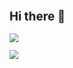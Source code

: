 ## Hi there 👋
![](http://github-profile-summary-cards.vercel.app/api/cards/profile-details?username=xiaojiudev&theme=nord_bright)

![](http://github-profile-summary-cards.vercel.app/api/cards/most-commit-language?username=xiaojiudev&theme=nord_bright)

<!--
**xiaojiudev/xiaojiudev** is a ✨ _special_ ✨ repository because its `README.md` (this file) appears on your GitHub profile.

Here are some ideas to get you started:

- 🔭 I’m currently working on ...
- 🌱 I’m currently learning ...
- 👯 I’m looking to collaborate on ...
- 🤔 I’m looking for help with ...
- 💬 Ask me about ...
- 📫 How to reach me: ...
- 😄 Pronouns: ...
- ⚡ Fun fact: ...
-->
